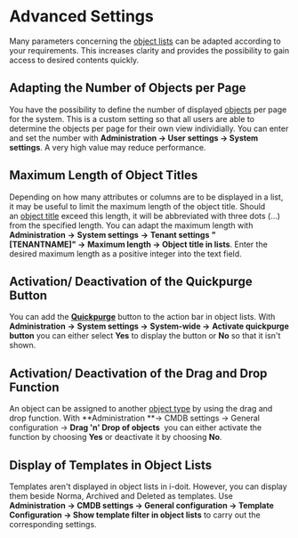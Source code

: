 # Advanced Settings

Many parameters concerning the [object lists](index.md) can be adapted according to your requirements. This increases clarity and provides the possibility to gain access to desired contents quickly.

Adapting the Number of Objects per Page
---------------------------------------

You have the possibility to define the number of displayed [objects](../structure-of-the-it-documentation.md) per page for the system. This is a custom setting so that all users are able to determine the objects per page for their own view individially. You can enter and set the number with **Administration → User settings → System settings**. A very high value may reduce performance.

Maximum Length of Object Titles
-------------------------------

Depending on how many attributes or columns are to be displayed in a list, it may be useful to limit the maximum length of the object title. Should an [object title](../unique-references.md) exceed this length, it will be abbreviated with three dots (...) from the specified length. You can adapt the maximum length with **Administration** **→** **System settings** **→** **Tenant settings** **"[TENANTNAME]" →** **Maximum length → **Object title in lists****. Enter the desired maximum length as a positive integer into the text field.

Activation/ Deactivation of the Quickpurge Button
-------------------------------------------------

You can add the [**Quickpurge**](../life-and-documentation-cycle.md) button to the action bar in object lists. With **Administration** **→** **System settings →** **System-wide →** **Activate quickpurge button** you can either select **Yes** to display the button or **No** so that it isn't shown.

Activation/ Deactivation of the Drag and Drop Function
------------------------------------------------------

An object can be assigned to another [object type](../structure-of-the-it-documentation.md) by using the drag and drop function. With **Administration **→ CMDB settings → General configuration → **Drag 'n' Drop of objects**  you can either activate the function by choosing **Yes** or deactivate it by choosing **No**.

Display of Templates in Object Lists
------------------------------------

Templates aren't displayed in object lists in i-doit. However, you can display them beside Norma, Archived and Deleted as templates. Use **Administration** **→ CMDB settings → General configuration → **Template Configuration → Show t**emplate filter in object lists** to carry out the corresponding settings.